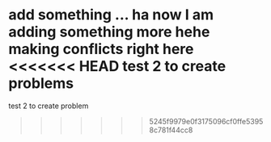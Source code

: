 add something ... ha now I am adding something more
hehe making conflicts right here
<<<<<<< HEAD
test 2 to create problems
=======
test 2 to create problem
>>>>>>> 5245f9979e0f3175096cf0ffe53958c781f44cc8
